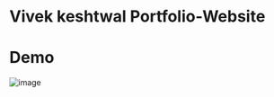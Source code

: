 # Vivek keshtwal Portfolio-Website
# Demo
![image](https://github.com/keshtwalvivek/Portfolio-Website/assets/116489124/c82d7ecf-9692-43d4-8fbe-7c4707be015c)




